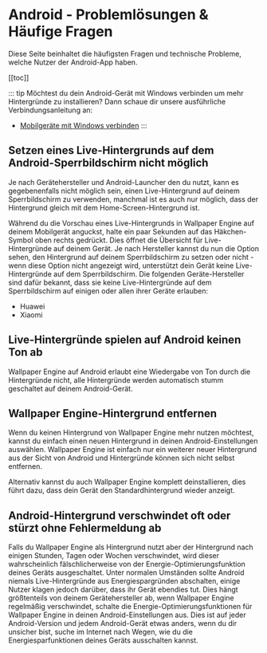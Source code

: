 # Android - Problemlösungen & Häufige Fragen

Diese Seite beinhaltet die häufigsten Fragen und technische Probleme, welche Nutzer der Android-App haben.

[[toc]]

::: tip Möchtest du dein Android-Gerät mit Windows verbinden um mehr Hintergründe zu installieren? Dann schaue dir unsere ausführliche Verbindungsanleitung an:

* [Mobilgeräte mit Windows verbinden](/mobile/pairing.html)
:::

## Setzen eines Live-Hintergrunds auf dem Android-Sperrbildschirm nicht möglich

Je nach Gerätehersteller und Android-Launcher den du nutzt, kann es gegebenenfalls nicht möglich sein, einen Live-Hintergrund auf deinem Sperrbildschirm zu verwenden, manchmal ist es auch nur möglich, dass der Hintergrund gleich mit dem Home-Screen-Hintergrund ist.

Während du die Vorschau eines Live-Hintergrunds in Wallpaper Engine auf deinem Mobilgerät anguckst, halte ein paar Sekunden auf das Häkchen-Symbol oben rechts gedrückt. Dies öffnet die Übersicht für Live-Hintergründe auf deinem Gerät. Je nach Hersteller kannst du nun die Option sehen, den Hintergrund auf deinem Sperrbildschirm zu setzen oder nicht - wenn diese Option nicht angezeigt wird, unterstützt dein Gerät keine Live-Hintergründe auf dem Sperrbildschirm. Die folgenden Geräte-Hersteller sind dafür bekannt, dass sie keine Live-Hintergründe auf dem Sperrbildschirm auf einigen oder allen ihrer Geräte erlauben:

* Huawei
* Xiaomi

## Live-Hintergründe spielen auf Android keinen Ton ab

Wallpaper Engine auf Android erlaubt eine Wiedergabe von Ton durch die Hintergründe nicht, alle Hintergründe werden automatisch stumm geschaltet auf deinem Android-Gerät.

## Wallpaper Engine-Hintergrund entfernen

Wenn du keinen Hintergrund von Wallpaper Engine mehr nutzen möchtest, kannst du einfach einen neuen Hintergrund in deinen Android-Einstellungen auswählen. Wallpaper Engine ist einfach nur ein weiterer neuer Hintergrund aus der Sicht von Android und Hintergründe können sich nicht selbst entfernen.

Alternativ kannst du auch Wallpaper Engine komplett deinstallieren, dies führt dazu, dass dein Gerät den Standardhintergrund wieder anzeigt.

## Android-Hintergrund verschwindet oft oder stürzt ohne Fehlermeldung ab

Falls du Wallpaper Engine als Hintergrund nutzt aber der Hintergrund nach einigen Stunden, Tagen oder Wochen verschwindet, wird dieser wahrscheinlich fälschlicherweise von der Energie-Optimierungsfunktion deines Geräts ausgeschaltet. Unter normalen Umständen sollte Android niemals Live-Hintergründe aus Energiespargründen abschalten, einige Nutzer klagen jedoch darüber, dass ihr Gerät ebendies tut. Dies hängt größtenteils von deinem Gerätehersteller ab, wenn Wallpaper Engine regelmäßig verschwindet, schalte die Energie-Optimierungsfunktionen für Wallpaper Engine in deinen Android-Einstellungen aus. Dies ist auf jeder Android-Version und jedem Android-Gerät etwas anders, wenn du dir unsicher bist, suche im Internet nach Wegen, wie du die Energiesparfunktionen deines Geräts ausschalten kannst.